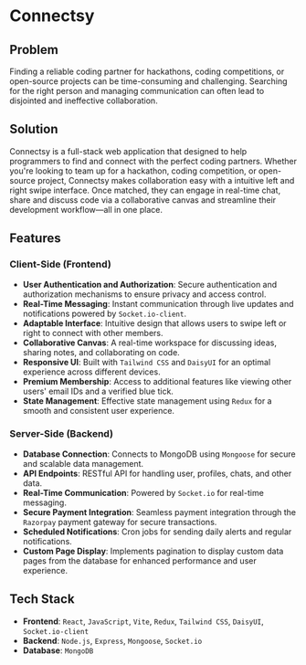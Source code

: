 # Connectsy

## Problem

Finding a reliable coding partner for hackathons, coding competitions, or open-source projects can be time-consuming and challenging. Searching for the right person and managing communication can often lead to disjointed and ineffective collaboration.

## Solution

Connectsy is a full-stack web application that designed to help programmers to find and connect with the perfect coding partners.
Whether you're looking to team up for a hackathon, coding competition, or open-source project, Connectsy makes collaboration easy with a intuitive left and right swipe interface. Once matched, they can engage in real-time chat, share and discuss code via a collaborative canvas and streamline their development workflow—all in one place.


## Features

### Client-Side (Frontend)

- **User Authentication and Authorization**: Secure authentication and authorization mechanisms to ensure privacy and access control.
- **Real-Time Messaging**: Instant communication through live updates and notifications powered by `Socket.io-client`.
- **Adaptable Interface**: Intuitive design that allows users to swipe left or right to connect with other members.
- **Collaborative Canvas**: A real-time workspace for discussing ideas, sharing notes, and collaborating on code.
- **Responsive UI**: Built with `Tailwind CSS` and `DaisyUI` for an optimal experience across different devices.
- **Premium Membership**: Access to additional features like viewing other users' email IDs and a verified blue tick.
- **State Management**: Effective state management using `Redux` for a smooth and consistent user experience.

### Server-Side (Backend)

- **Database Connection**: Connects to MongoDB using `Mongoose` for secure and scalable data management.
- **API Endpoints**: RESTful API for handling user, profiles, chats, and other data.
- **Real-Time Communication**: Powered by `Socket.io` for real-time messaging.
- **Secure Payment Integration**: Seamless payment integration through the `Razorpay` payment gateway for secure transactions.
- **Scheduled Notifications**: Cron jobs for sending daily alerts and regular notifications.
- **Custom Page Display**: Implements pagination to display custom data pages from the database for enhanced performance and user experience.

## Tech Stack

- **Frontend**: `React`, `JavaScript`, `Vite`, `Redux`, `Tailwind CSS`, `DaisyUI`, `Socket.io-client`
- **Backend**: `Node.js`, `Express`, `Mongoose`, `Socket.io`
- **Database**: `MongoDB`
